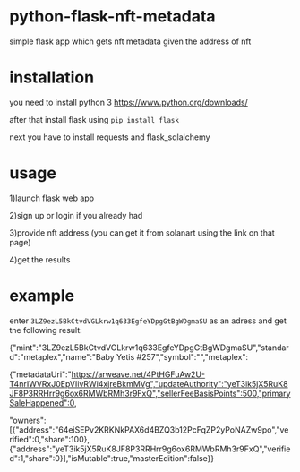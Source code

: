 # python-flask-nft-metadata

simple flask app which gets nft metadata given the address of nft

# installation

you need to install python 3 https://www.python.org/downloads/

after that install flask using `pip install flask`

next you have to install requests and flask_sqlalchemy

# usage 

1)launch flask web app

2)sign up or login if you already had

3)provide nft address (you can get it from solanart using the link on that page)


4)get the results



# example

enter `3LZ9ezL5BkCtvdVGLkrw1q633EgfeYDpgGtBgWDgmaSU` as an adress and get tne following result:

{"mint":"3LZ9ezL5BkCtvdVGLkrw1q633EgfeYDpgGtBgWDgmaSU","standard":"metaplex","name":"Baby Yetis #257","symbol":"","metaplex":

{"metadataUri":"https://arweave.net/4PtHGFuAw2U-T4nrIWVRxJ0EpVIivRWi4xjreBkmMVg","updateAuthority":"yeT3ik5jX5RuK8JF8P3RRHrr9g6ox6RMWbRMh3r9FxQ","sellerFeeBasisPoints":500,"primarySaleHappened":0,

"owners":[{"address":"64eiSEPv2KRKNkPAX6d4BZQ3b12PcFqZP2yPoNAZw9po","verified":0,"share":100},{"address":"yeT3ik5jX5RuK8JF8P3RRHrr9g6ox6RMWbRMh3r9FxQ","verified":1,"share":0}],"isMutable":true,"masterEdition":false}}
